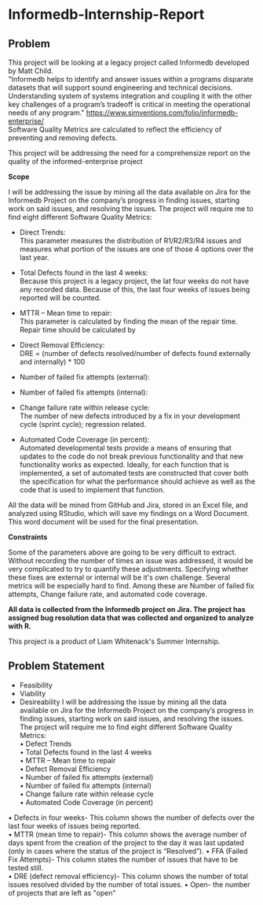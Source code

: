 # Informedb-Internship-Report
## Problem 
This project will be looking at a legacy project called Informedb developed by Matt Child.  
"Informedb helps to identify and answer issues within a programs disparate datasets that will support sound engineering and technical decisions.  Understanding system of systems integration and coupling it with the other key challenges of a program’s tradeoff is critical in meeting the operational needs of any program." https://www.simventions.com/folio/informedb-enterprise/  
Software Quality Metrics are calculated to reflect the efficiency of preventing and removing defects.  

This project will be addressing the need for a comprehensize report on the quality of the informed-enterprise project

**Scope** 

I will be addressing the issue by mining all the data available on Jira for the Informedb Project on the company’s progress in finding issues, starting work on said issues, and resolving the issues. The project will require me to find eight different Software Quality Metrics:

* Direct Trends:  
This parameter measures the distribution of R1/R2/R3/R4 issues and measures what portion of the issues are one of those 4 options over the last year.

* Total Defects found in the last 4 weeks:  
Because this project is a legacy project, the lat four weeks do not have any recorded data. Because of this, the last four weeks of issues being reported will be counted.

* MTTR – Mean time to repair:  
This parameter is calculated by finding the mean of the repair time. Repair time should be calculated by

* Direct Removal Efficiency:  
DRE = (number of defects resolved/number of defects found externally and internally) * 100

* Number of failed fix attempts (external): 

* Number of failed fix attempts (internal):  

* Change failure rate within release cycle:  
The number of new defects introduced by a fix in your development cycle (sprint cycle); regression related. 

* Automated Code Coverage (in percent):  
Automated developmental tests provide a means of ensuring that updates to the code do not break previous functionality and that new functionality works as expected. Ideally, for each function that is implemented, a set of automated tests are constructed that cover both the specification for what the performance should achieve as well as the code that is used to implement that function.

All the data will be mined from GitHub and Jira, stored in an Excel file, and analyzed using RStudio, which will save my findings on a Word Document. This word document will be used for the final presentation.

**Constraints**

Some of the parameters above are going to be very difficult to extract. Without recording the number of times an issue was addressed, it would be very complicated to try to quantify these adjustments. Specifying whether these fixes are external or internal will be it's own challenge. Several metrics will be especially hard to find. Among these are Number of failed fix attempts, Change failure rate, and automated code coverage.

**All data is collected from the Informedb project on Jira. The project has assigned bug resolution data that was collected and organized to analyze with R.**   
  
This project is a product of Liam Whitenack's Summer Internship.  

## Problem Statement  



* Feasibility
* Viability
* Desireability
I will be addressing the issue by mining all the data available on Jira for the Informedb Project on the company’s progress in finding issues, starting work on said issues, and resolving the issues. The project will require me to find eight different Software Quality Metrics:  
•	Defect Trends  
•	Total Defects found in the last 4 weeks  
•	MTTR – Mean time to repair  
•	Defect Removal Efficiency  
•	Number of failed fix attempts (external)  
•	Number of failed fix attempts (internal)  
•	Change failure rate within release cycle  
•	Automated Code Coverage (in percent)  

•	Defects in four weeks- This column shows the number of defects over the last four weeks of issues being reported.  
•	MTTR (mean time to repair)- This column shows the average number of days spent from the creation of the project to the day it was last updated (only in cases where the status of the project is “Resolved”).
•	FFA (Failed Fix Attempts)- This column states the number of issues that have to be tested still.  
•	DRE (defect removal efficiency)- This column shows the number of total issues resolved divided by the number of total issues. 
•	Open- the number of projects that are left as "open"



